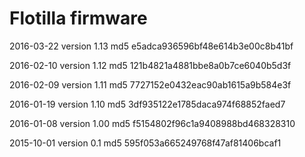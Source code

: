 # Flotilla firmware

2016-03-22
version 1.13
md5 e5adca936596bf48e614b3e00c8b41bf 

2016-02-10
version 1.12
md5 121b4821a4881bbe8a0b7ce6040b5d3f

2016-02-09
version 1.11
md5 7727152e0432eac90ab1615a9b584e3f

2016-01-19
version 1.10
md5 3df935122e1785daca974f68852faed7

2016-01-08
version 1.00
md5 f5154802f96c1a9408988bd468328310

2015-10-01
version 0.1
md5 595f053a665249768f47af81406bcaf1
